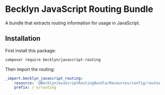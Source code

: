 Becklyn JavaScript Routing Bundle
=================================

A bundle that extracts routing information for usage in JavaScript.

Installation
------------

First install this package:

```bash
composer require becklyn/javascript-routing 
```

Then import the routing:


```yaml
_import.becklyn_javascript_routing:
    resource: '@BecklynJavaScriptRoutingBundle/Resources/config/routes.yaml'
    prefix: /_v/routing
```
